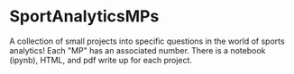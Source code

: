 # SportAnalyticsMPs
A collection of small projects into specific questions in the world of sports analytics!
Each "MP" has an associated number. There is a notebook (ipynb), HTML, and pdf write up for each project.
